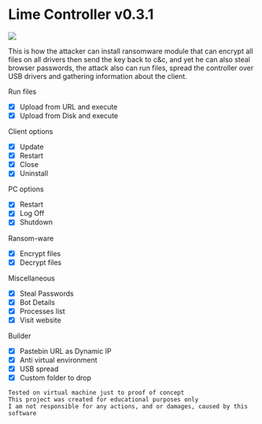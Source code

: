 # Lime Controller v0.3.1

<img src="https://i.imgur.com/BypoJN8.jpg">

 This is how the attacker can install ransomware module that can encrypt all files on all drivers then send the key back to c&c, and yet he can also steal browser passwords, the attack also can run files, spread the controller over USB drivers and gathering information about the client.

 
 Run files
 - [x] Upload from URL and execute
 - [x] Upload from Disk and execute
	
 Client options
 - [x] Update
 - [x] Restart
 - [x] Close
 - [x] Uninstall
	
 PC options
 - [x] Restart
 - [x] Log Off
 - [x] Shutdown
	
 Ransom-ware
 - [x] Encrypt files
 - [x] Decrypt files
	
 Miscellaneous
 - [x] Steal Passwords
 - [x] Bot Details
 - [x] Processes list
 - [x] Visit website
 
 Builder
 - [x] Pastebin URL as Dynamic IP
 - [x] Anti virtual environment
 - [x] USB spread
 - [x] Custom folder to drop
 
 ```
 Tested on virtual machine just to proof of concept
 This project was created for educational purposes only
 I am not responsible for any actions, and or damages, caused by this software
 ```
